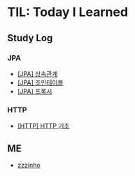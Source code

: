 # TIL:  Today I Learned
## Study Log
### JPA
- [[JPA] 상속관계](./JPA/상속관계.md)
- [[JPA] 조인테이블](./JPA/조인%20테이블.md)
- [[JPA] 프록시](./JPA/프록시.md)
### HTTP 
- [[HTTP] HTTP 기초](./HTTP/HTTP_웹의_기초.md)
## ME
- [zzzinho](https://github.com/zzzinho)
